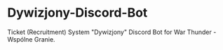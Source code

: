 # Dywizjony-Discord-Bot
Ticket (Recruitment) System "Dywizjony" Discord Bot for War Thunder - Wspólne Granie.
